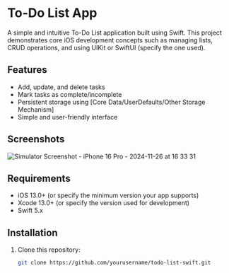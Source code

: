 # To-Do List App

A simple and intuitive To-Do List application built using Swift. This project demonstrates core iOS development concepts such as managing lists, CRUD operations, and using UIKit or SwiftUI (specify the one used).

## Features

- Add, update, and delete tasks
- Mark tasks as complete/incomplete
- Persistent storage using [Core Data/UserDefaults/Other Storage Mechanism]
- Simple and user-friendly interface

## Screenshots
![Simulator Screenshot - iPhone 16 Pro - 2024-11-26 at 16 33 31](https://github.com/user-attachments/assets/5dad4711-4813-4c28-b6cd-f7a1dce740a6)



## Requirements

- iOS 13.0+ (or specify the minimum version your app supports)
- Xcode 13.0+ (or specify the version used for development)
- Swift 5.x

## Installation

1. Clone this repository:
   ```bash
   git clone https://github.com/yourusername/todo-list-swift.git

